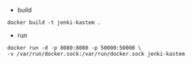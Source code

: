 - build
```
docker build -t jenki-kastem .
```
- run
```
docker run -d -p 8080:8080 -p 50000:50000 \
-v /var/run/docker.sock:/var/run/docker.sock jenki-kastem
```
